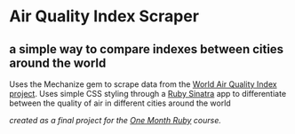 # Air Quality Index Scraper
## a simple way to compare indexes between cities around the world

Uses the Mechanize gem to scrape data from the [World Air Quality Index project](http://aqicn.org/).
Uses simple CSS styling through a [Ruby Sinatra](http://www.sinatrarb.com) app to differentiate between the quality of air in different cities around the world

_created as a final project for the [One Month Ruby](http://onemonth.com/) course._
